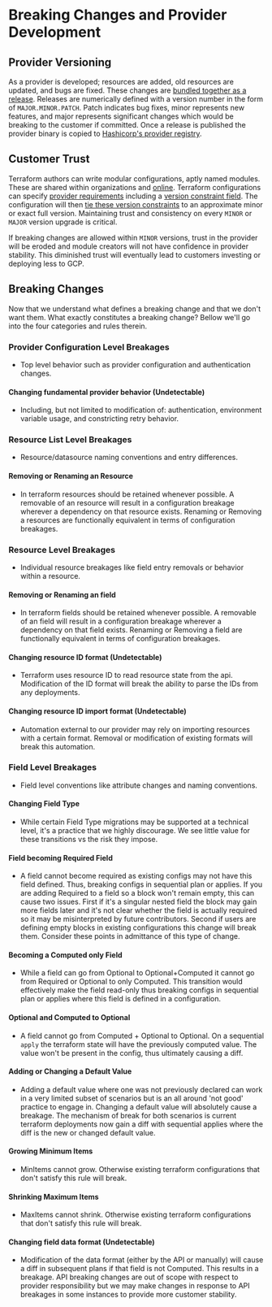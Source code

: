 

# Breaking Changes and Provider Development

## Provider Versioning
As a provider is developed; resources are added, old resources are updated, and bugs are fixed.
These changes are [bundled together as a release](https://github.com/hashicorp/terraform-provider-google/releases/tag/v4.32.0).
Releases are numerically defined with a version number in the form of `MAJOR.MINOR.PATCH`.
Patch indicates bug fixes, minor represents new features, and major represents significant changes
which would be breaking to the customer if committed. Once a release is published the provider binary is copied to
[Hashicorp's provider registry](https://registry.terraform.io/browse/providers).

## Customer Trust
Terraform authors can write modular configurations, aptly named modules. These are shared within organizations and
[online](https://registry.terraform.io/browse/modules). Terraform configurations can specify [provider requirements](https://www.terraform.io/language/providers/requirements)
including a [version constraint field](https://www.terraform.io/language/providers/requirements#version-constraints).
The configuration will then [tie these version constraints](https://www.terraform.io/language/expressions/version-constraints)
to an approximate minor or exact full version. Maintaining trust and consistency on every `MINOR` or `MAJOR` version upgrade is critical.

If breaking changes are allowed within `MINOR` versions, trust in the provider will be eroded and module creators will
not have confidence in provider stability. This diminished trust will eventually lead to customers investing or deploying less to GCP.

## Breaking Changes

Now that we understand what defines a breaking change and that we don't want them.
What exactly constitutes a breaking change? Bellow we'll
go into the four categories and rules therein.


### Provider Configuration Level Breakages

* Top level behavior such as provider configuration and authentication changes.

<h4 id="provider-config-fundamental"> Changing fundamental provider behavior (Undetectable) </h4>

* Including, but not limited to modification of: authentication, environment variable usage, and constricting retry behavior.

### Resource List Level Breakages

* Resource/datasource naming conventions and entry differences.

<h4 id="resource-map-resource-removal-or-rename"> Removing or Renaming an Resource  </h4>

* In terraform resources should be retained whenever possible. A removable of an resource will result in a configuration breakage wherever a dependency on that resource exists. Renaming or Removing a resources are functionally equivalent in terms of configuration breakages.

### Resource Level Breakages

* Individual resource breakages like field entry removals or behavior within a resource.

<h4 id="resource-schema-field-removal-or-rename"> Removing or Renaming an field  </h4>

* In terraform fields should be retained whenever possible. A removable of an field will result in a configuration breakage wherever a dependency on that field exists. Renaming or Removing a field are functionally equivalent in terms of configuration breakages.

<h4 id="resource-id"> Changing resource ID format (Undetectable) </h4>

* Terraform uses resource ID to read resource state from the api. Modification of the ID format will break the ability to parse the IDs from any deployments.

<h4 id="resource-import-format"> Changing resource ID import format (Undetectable) </h4>

* Automation external to our provider may rely on importing resources with a certain format. Removal or modification of existing formats will break this automation.

### Field Level Breakages

* Field level conventions like attribute changes and naming conventions.

<h4 id="field-changing-type"> Changing Field Type  </h4>

* While certain Field Type migrations may be supported at a technical level, it's a practice that we highly discourage. We see little value for these transitions vs the risk they impose.

<h4 id="field-optional-to-required"> Field becoming Required Field  </h4>

* A field cannot become required as existing configs may not have this field defined. Thus, breaking configs in sequential plan or applies. If you are adding Required to a field so a block won't remain empty, this can cause two issues. First if it's a singular nested field the block may gain more fields later and it's not clear whether the field is actually required so it may be misinterpreted by future contributors. Second if users are defining empty blocks in existing configurations this change will break them. Consider these points in admittance of this type of change.

<h4 id="field-becoming-computed"> Becoming a Computed only Field  </h4>

* While a field can go from Optional to Optional+Computed it cannot go from Required or Optional to only Computed. This transition would effectively make the field read-only thus breaking configs in sequential plan or applies where this field is defined in a configuration.

<h4 id="field-oc-to-c"> Optional and Computed to Optional  </h4>

* A field cannot go from Computed + Optional to Optional. On a sequential `apply` the terraform state will have the previously computed value. The value won't be present in the config, thus ultimately causing a diff.

<h4 id="field-changing-default-value"> Adding or Changing a Default Value  </h4>

* Adding a default value where one was not previously declared can work in a very limited subset of scenarios but is an all around 'not good' practice to engage in. Changing a default value will absolutely cause a breakage. The mechanism of break for both scenarios is current terraform deployments now gain a diff with sequential applies where the diff is the new or changed default value.

<h4 id="field-growing-min"> Growing Minimum Items  </h4>

* MinItems cannot grow. Otherwise existing terraform configurations that don't satisfy this rule will break.

<h4 id="field-shrinking-max"> Shrinking Maximum Items  </h4>

* MaxItems cannot shrink. Otherwise existing terraform configurations that don't satisfy this rule will break.

<h4 id="field-changing-data-format"> Changing field data format (Undetectable) </h4>

* Modification of the data format (either by the API or manually) will cause a diff in subsequent plans if that field is not Computed. This results in a breakage. API breaking changes are out of scope with respect to provider responsibility but we may make changes in response to API breakages in some instances to provide more customer stability.

